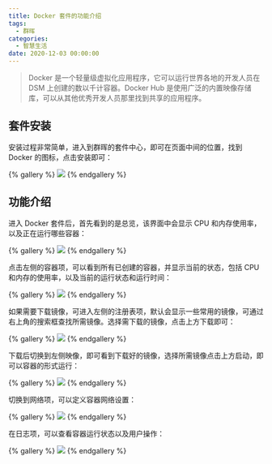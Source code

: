 ```yaml
---
title: Docker 套件的功能介绍
tags:
  - 群晖
categories:
  - 智慧生活
date: 2020-12-03 00:00:00
---
```


> Docker 是一个轻量级虚拟化应用程序，它可以运行世界各地的开发人员在 DSM 上创建的数以千计容器。Docker Hub 是使用广泛的内置映像存储库，可以从其他优秀开发人员那里找到共享的应用程序。

<!-- more -->

## 套件安装

安装过程非常简单，进入到群晖的套件中心，即可在页面中间的位置，找到 Docker 的图标，点击安装即可：

{% gallery %}
![](https://cdn.dusays.com/2020/12/288-1.jpg/1)
{% endgallery %}

## 功能介绍

进入 Docker 套件后，首先看到的是总览，该界面中会显示 CPU 和内存使用率，以及正在运行哪些容器：

{% gallery %}
![](https://cdn.dusays.com/2020/12/288-2.jpg/1)
{% endgallery %}

点击左侧的容器项，可以看到所有已创建的容器，并显示当前的状态，包括 CPU 和内存的使用率，以及当前的运行状态和运行时间：

{% gallery %}
![](https://cdn.dusays.com/2020/12/288-3.jpg/1)
{% endgallery %}

如果需要下载镜像，可进入左侧的注册表项，默认会显示一些常用的镜像，可通过右上角的搜索框查找所需镜像。选择需下载的镜像，点击上方下载即可：

{% gallery %}
![](https://cdn.dusays.com/2020/12/288-4.jpg/1)
{% endgallery %}

下载后切换到左侧映像，即可看到下载好的镜像，选择所需镜像点击上方启动，即可以容器的形式运行：

{% gallery %}
![](https://cdn.dusays.com/2020/12/288-5.jpg/1)
{% endgallery %}

切换到网络项，可以定义容器网络设置：

{% gallery %}
![](https://cdn.dusays.com/2020/12/288-6.jpg/1)
{% endgallery %}

在日志项，可以查看容器运行状态以及用户操作：

{% gallery %}
![](https://cdn.dusays.com/2020/12/288-7.jpg/1)
{% endgallery %}